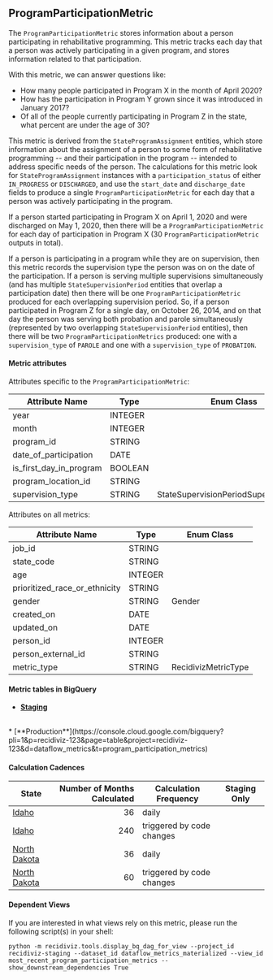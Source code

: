 ## ProgramParticipationMetric

The `ProgramParticipationMetric` stores information about a person participating in rehabilitative programming. This metric tracks each day that a person was actively participating in a given program, and stores information related to that participation.

With this metric, we can answer questions like:

- How many people participated in Program X in the month of April 2020?
- How has the participation in Program Y grown since it was introduced in January 2017?
- Of all of the people currently participating in Program Z in the state, what percent are under the age of 30?

 
This metric is derived from the `StateProgramAssignment` entities, which store information about the assignment of a person to some form of rehabilitative programming -- and their participation in the program -- intended to address specific needs of the person. The calculations for this metric look for `StateProgramAssignment` instances with a `participation_status` of either `IN_PROGRESS` or `DISCHARGED`, and use the `start_date` and `discharge_date` fields to produce a single `ProgramParticipationMetric` for each day that a person was actively participating in the program.

If a person started participating in Program X on April 1, 2020 and were discharged on May 1, 2020, then there will be a `ProgramParticipationMetric` for each day of participation in Program X (30 `ProgramParticipationMetric` outputs in total).

If a person is participating in a program while they are on supervision, then this metric records the supervision type the person was on on the date of the participation. If a person is serving multiple supervisions simultaneously (and has multiple `StateSupervisionPeriod` entities that overlap a participation date) then there will be one `ProgramParticipationMetric` produced for each overlapping supervision period. So, if a person participated in Program Z for a single day, on October 26, 2014, and on that day the person was serving both probation and parole simultaneously (represented by two overlapping `StateSupervisionPeriod` entities), then there will be two `ProgramParticipationMetrics` produced: one with a `supervision_type` of `PAROLE` and one with a `supervision_type` of `PROBATION`.     


#### Metric attributes
Attributes specific to the `ProgramParticipationMetric`:

|  **Attribute Name**   |**Type**|           **Enum Class**            |
|-----------------------|--------|-------------------------------------|
|year                   |INTEGER |                                     |
|month                  |INTEGER |                                     |
|program_id             |STRING  |                                     |
|date_of_participation  |DATE    |                                     |
|is_first_day_in_program|BOOLEAN |                                     |
|program_location_id    |STRING  |                                     |
|supervision_type       |STRING  |StateSupervisionPeriodSupervisionType|


Attributes on all metrics:

|     **Attribute Name**      |**Type**|  **Enum Class**   |
|-----------------------------|--------|-------------------|
|job_id                       |STRING  |                   |
|state_code                   |STRING  |                   |
|age                          |INTEGER |                   |
|prioritized_race_or_ethnicity|STRING  |                   |
|gender                       |STRING  |Gender             |
|created_on                   |DATE    |                   |
|updated_on                   |DATE    |                   |
|person_id                    |INTEGER |                   |
|person_external_id           |STRING  |                   |
|metric_type                  |STRING  |RecidivizMetricType|


#### Metric tables in BigQuery

* [**Staging**](https://console.cloud.google.com/bigquery?pli=1&p=recidiviz-staging&page=table&project=recidiviz-staging&d=dataflow_metrics&t=program_participation_metrics)
<br/>
* [**Production**](https://console.cloud.google.com/bigquery?pli=1&p=recidiviz-123&page=table&project=recidiviz-123&d=dataflow_metrics&t=program_participation_metrics)
<br/>

#### Calculation Cadences

|                 **State**                  |**Number of Months Calculated**|**Calculation Frequency**|**Staging Only**|
|--------------------------------------------|------------------------------:|-------------------------|----------------|
|[Idaho](../../states/idaho.md)              |                             36|daily                    |                |
|[Idaho](../../states/idaho.md)              |                            240|triggered by code changes|                |
|[North Dakota](../../states/north_dakota.md)|                             36|daily                    |                |
|[North Dakota](../../states/north_dakota.md)|                             60|triggered by code changes|                |


#### Dependent Views

If you are interested in what views rely on this metric, please run the following script(s) in your shell:

```python -m recidiviz.tools.display_bq_dag_for_view --project_id recidiviz-staging --dataset_id dataflow_metrics_materialized --view_id most_recent_program_participation_metrics --show_downstream_dependencies True```

